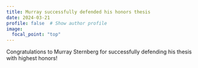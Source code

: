 ```yaml
---
title: Murray successfully defended his honors thesis
date: 2024-03-21
profile: false  # Show author profile
image:
  focal_point: "top"
---
```


Congratulations to Murray Sternberg for successfully defending his thesis with highest honors! 
